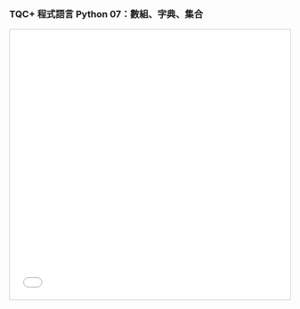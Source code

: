 ### TQC+ 程式語言 Python 07：數組、字典、集合 ###

<iframe src="//www.slideshare.net/slideshow/embed_code/key/2a1MqJ2XnzFMgZ" width="595" height="485" frameborder="0" marginwidth="0" marginheight="0" scrolling="no" style="border:1px solid #CCC; border-width:1px; margin-bottom:5px; max-width: 100%;" allowfullscreen> </iframe>